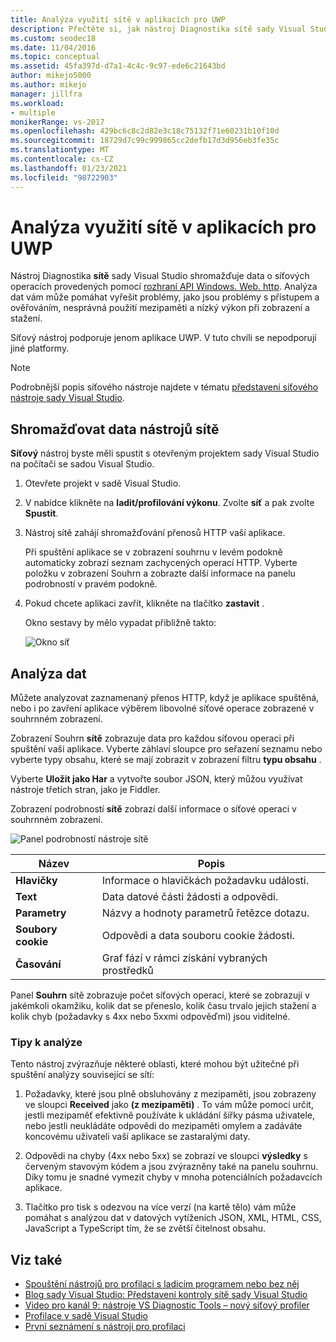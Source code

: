 ```yaml
---
title: Analýza využití sítě v aplikacích pro UWP
description: Přečtěte si, jak nástroj Diagnostika sítě sady Visual Studio shromažďuje data o síťových operacích provedených pomocí rozhraní API Windows. Web. http.
ms.custom: seodec18
ms.date: 11/04/2016
ms.topic: conceptual
ms.assetid: 45fa397d-d7a1-4c4c-9c97-ede6c21643bd
author: mikejo5000
ms.author: mikejo
manager: jillfra
ms.workload:
- multiple
monikerRange: vs-2017
ms.openlocfilehash: 429bc6c8c2d82e3c18c75132f71e60231b10f10d
ms.sourcegitcommit: 18729d7c99c999865cc2defb17d3d956eb3fe35c
ms.translationtype: MT
ms.contentlocale: cs-CZ
ms.lasthandoff: 01/23/2021
ms.locfileid: "98722903"
---
```

# <a name="analyze-network-usage-in-uwp-apps"></a>Analýza využití sítě v aplikacích pro UWP
Nástroj Diagnostika **sítě** sady Visual Studio shromažďuje data o síťových operacích provedených pomocí [rozhraní API Windows. Web. http](/uwp/api/windows.web.http). Analýza dat vám může pomáhat vyřešit problémy, jako jsou problémy s přístupem a ověřováním, nesprávná použití mezipaměti a nízký výkon při zobrazení a stažení.

 Síťový nástroj podporuje jenom aplikace UWP. V tuto chvíli se nepodporují jiné platformy.

> [!NOTE]
> Podrobnější popis síťového nástroje najdete v tématu [představení síťového nástroje sady Visual Studio](https://devblogs.microsoft.com/visualstudio/introducing-visual-studios-network-tool/).

## <a name="collect-network-tool-data"></a>Shromažďovat data nástrojů sítě
 **Síťový** nástroj byste měli spustit s otevřeným projektem sady Visual Studio na počítači se sadou Visual Studio.

1. Otevřete projekt v sadě Visual Studio.

2. V nabídce klikněte na **ladit/profilování výkonu**. Zvolte **síť** a pak zvolte **Spustit**.

3. Nástroj sítě zahájí shromažďování přenosů HTTP vaší aplikace.

    Při spuštění aplikace se v zobrazení souhrnu v levém podokně automaticky zobrazí seznam zachycených operací HTTP. Vyberte položku v zobrazení Souhrn a zobrazte další informace na panelu podrobností v pravém podokně.

4. Pokud chcete aplikaci zavřít, klikněte na tlačítko **zastavit** .

   Okno sestavy by mělo vypadat přibližně takto:

   ![Okno síť](../profiling/media/network_fullwindow.png "NETWORK_FullWindow")

## <a name="analyze-data"></a>Analýza dat
 Můžete analyzovat zaznamenaný přenos HTTP, když je aplikace spuštěná, nebo i po zavření aplikace výběrem libovolné síťové operace zobrazené v souhrnném zobrazení.

 Zobrazení Souhrn **sítě** zobrazuje data pro každou síťovou operaci při spuštění vaší aplikace. Vyberte záhlaví sloupce pro seřazení seznamu nebo vyberte typy obsahu, které se mají zobrazit v zobrazení filtru **typu obsahu** .

 Vyberte **Uložit jako Har** a vytvořte soubor JSON, který můžou využívat nástroje třetích stran, jako je Fiddler.

 Zobrazení podrobností **sítě** zobrazí další informace o síťové operaci v souhrnném zobrazení.

 ![Panel podrobností nástroje sítě](../profiling/media/network_detailsviewpane.png "NETWORK_DetailsViewPane")

|Název|Popis|
|-|-|
|**Hlavičky**|Informace o hlavičkách požadavku události.|
|**Text**|Data datové části žádosti a odpovědi.|
|**Parametry**|Názvy a hodnoty parametrů řetězce dotazu.|
|**Soubory cookie**|Odpovědi a data souboru cookie žádosti.|
|**Časování**|Graf fází v rámci získání vybraných prostředků|

 Panel **Souhrn** sítě zobrazuje počet síťových operací, které se zobrazují v jakémkoli okamžiku, kolik dat se přeneslo, kolik času trvalo jejich stažení a kolik chyb (požadavky s 4xx nebo 5xxmi odpověďmi) jsou viditelné.

### <a name="analysis-tips"></a>Tipy k analýze
 Tento nástroj zvýrazňuje některé oblasti, které mohou být užitečné při spuštění analýzy související se sítí:

1. Požadavky, které jsou plně obsluhovány z mezipaměti, jsou zobrazeny ve sloupci **Received** jako **(z mezipaměti)** . To vám může pomoci určit, jestli mezipaměť efektivně používáte k ukládání šířky pásma uživatele, nebo jestli neukládáte odpovědi do mezipaměti omylem a zadáváte koncovému uživateli vaší aplikace se zastaralými daty.

2. Odpovědi na chyby (4xx nebo 5xx) se zobrazí ve sloupci **výsledky** s červeným stavovým kódem a jsou zvýrazněny také na panelu souhrnu. Díky tomu je snadné vymezit chyby v mnoha potenciálních požadavcích aplikace.

3. Tlačítko pro tisk s odezvou na více verzí (na kartě tělo) vám může pomáhat s analýzou dat v datových vytíženích JSON, XML, HTML, CSS, JavaScript a TypeScript tím, že se zvětší čitelnost obsahu.

## <a name="see-also"></a>Viz také

- [Spouštění nástrojů pro profilaci s ladicím programem nebo bez něj](../profiling/running-profiling-tools-with-or-without-the-debugger.md)
- [Blog sady Visual Studio: Představení kontroly sítě sady Visual Studio](https://devblogs.microsoft.com/visualstudio/)
- [Video pro kanál 9: nástroje VS Diagnostic Tools – nový síťový profiler](https://channel9.msdn.com/Series/ConnectOn-Demand/206)
- [Profilace v sadě Visual Studio](../profiling/index.yml)
- [První seznámení s nástroji pro profilaci](../profiling/profiling-feature-tour.md)